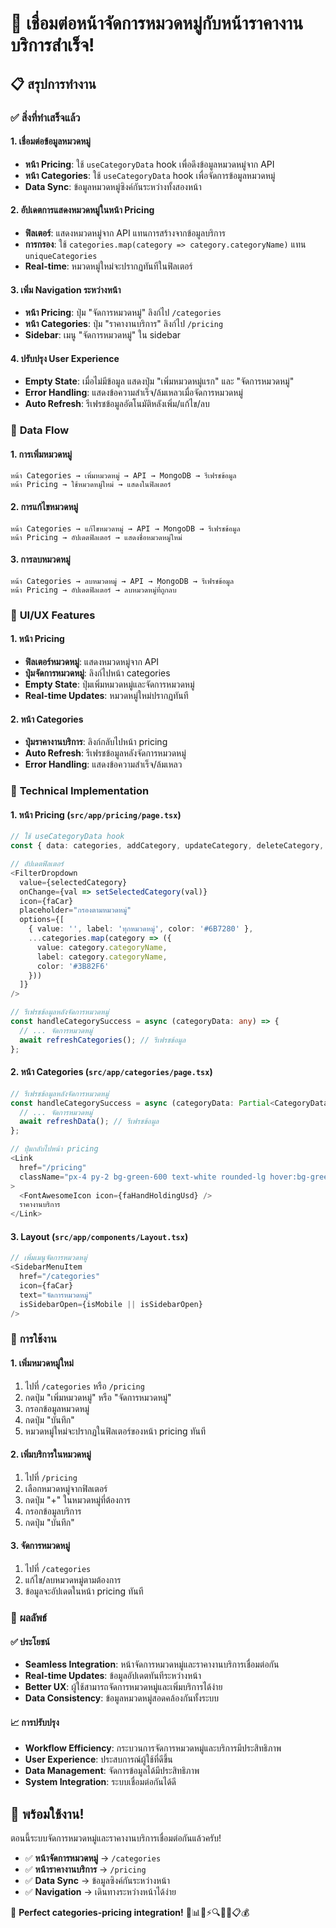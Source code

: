 # 🎯 เชื่อมต่อหน้าจัดการหมวดหมู่กับหน้าราคางานบริการสำเร็จ!

## 📋 สรุปการทำงาน

### ✅ **สิ่งที่ทำเสร็จแล้ว**

#### **1. เชื่อมต่อข้อมูลหมวดหมู่**
- **หน้า Pricing**: ใช้ `useCategoryData` hook เพื่อดึงข้อมูลหมวดหมู่จาก API
- **หน้า Categories**: ใช้ `useCategoryData` hook เพื่อจัดการข้อมูลหมวดหมู่
- **Data Sync**: ข้อมูลหมวดหมู่ซิงค์กันระหว่างทั้งสองหน้า

#### **2. อัปเดตการแสดงหมวดหมู่ในหน้า Pricing**
- **ฟิลเตอร์**: แสดงหมวดหมู่จาก API แทนการสร้างจากข้อมูลบริการ
- **การกรอง**: ใช้ `categories.map(category => category.categoryName)` แทน `uniqueCategories`
- **Real-time**: หมวดหมู่ใหม่จะปรากฏทันทีในฟิลเตอร์

#### **3. เพิ่ม Navigation ระหว่างหน้า**
- **หน้า Pricing**: ปุ่ม "จัดการหมวดหมู่" ลิงก์ไป `/categories`
- **หน้า Categories**: ปุ่ม "ราคางานบริการ" ลิงก์ไป `/pricing`
- **Sidebar**: เมนู "จัดการหมวดหมู่" ใน sidebar

#### **4. ปรับปรุง User Experience**
- **Empty State**: เมื่อไม่มีข้อมูล แสดงปุ่ม "เพิ่มหมวดหมู่แรก" และ "จัดการหมวดหมู่"
- **Error Handling**: แสดงข้อความสำเร็จ/ล้มเหลวเมื่อจัดการหมวดหมู่
- **Auto Refresh**: รีเฟรชข้อมูลอัตโนมัติหลังเพิ่ม/แก้ไข/ลบ

### 🔄 **Data Flow**

#### **1. การเพิ่มหมวดหมู่**
```
หน้า Categories → เพิ่มหมวดหมู่ → API → MongoDB → รีเฟรชข้อมูล
หน้า Pricing → ใช้หมวดหมู่ใหม่ → แสดงในฟิลเตอร์
```

#### **2. การแก้ไขหมวดหมู่**
```
หน้า Categories → แก้ไขหมวดหมู่ → API → MongoDB → รีเฟรชข้อมูล
หน้า Pricing → อัปเดตฟิลเตอร์ → แสดงชื่อหมวดหมู่ใหม่
```

#### **3. การลบหมวดหมู่**
```
หน้า Categories → ลบหมวดหมู่ → API → MongoDB → รีเฟรชข้อมูล
หน้า Pricing → อัปเดตฟิลเตอร์ → ลบหมวดหมู่ที่ถูกลบ
```

### 🎨 **UI/UX Features**

#### **1. หน้า Pricing**
- **ฟิลเตอร์หมวดหมู่**: แสดงหมวดหมู่จาก API
- **ปุ่มจัดการหมวดหมู่**: ลิงก์ไปหน้า categories
- **Empty State**: ปุ่มเพิ่มหมวดหมู่และจัดการหมวดหมู่
- **Real-time Updates**: หมวดหมู่ใหม่ปรากฏทันที

#### **2. หน้า Categories**
- **ปุ่มราคางานบริการ**: ลิงก์กลับไปหน้า pricing
- **Auto Refresh**: รีเฟรชข้อมูลหลังจัดการหมวดหมู่
- **Error Handling**: แสดงข้อความสำเร็จ/ล้มเหลว

### 🔧 **Technical Implementation**

#### **1. หน้า Pricing (`src/app/pricing/page.tsx`)**
```typescript
// ใช้ useCategoryData hook
const { data: categories, addCategory, updateCategory, deleteCategory, refreshData: refreshCategories } = useCategoryData();

// อัปเดตฟิลเตอร์
<FilterDropdown
  value={selectedCategory}
  onChange={val => setSelectedCategory(val)}
  icon={faCar}
  placeholder="กรองตามหมวดหมู่"
  options={[
    { value: '', label: 'ทุกหมวดหมู่', color: '#6B7280' },
    ...categories.map(category => ({
      value: category.categoryName,
      label: category.categoryName,
      color: '#3B82F6'
    }))
  ]}
/>

// รีเฟรชข้อมูลหลังจัดการหมวดหมู่
const handleCategorySuccess = async (categoryData: any) => {
  // ... จัดการหมวดหมู่
  await refreshCategories(); // รีเฟรชข้อมูล
};
```

#### **2. หน้า Categories (`src/app/categories/page.tsx`)**
```typescript
// รีเฟรชข้อมูลหลังจัดการหมวดหมู่
const handleCategorySuccess = async (categoryData: Partial<CategoryData>) => {
  // ... จัดการหมวดหมู่
  await refreshData(); // รีเฟรชข้อมูล
};

// ปุ่มกลับไปหน้า pricing
<Link
  href="/pricing"
  className="px-4 py-2 bg-green-600 text-white rounded-lg hover:bg-green-700 transition-colors flex items-center gap-2"
>
  <FontAwesomeIcon icon={faHandHoldingUsd} />
  ราคางานบริการ
</Link>
```

#### **3. Layout (`src/app/components/Layout.tsx`)**
```typescript
// เพิ่มเมนูจัดการหมวดหมู่
<SidebarMenuItem
  href="/categories"
  icon={faCar}
  text="จัดการหมวดหมู่"
  isSidebarOpen={isMobile || isSidebarOpen}
/>
```

### 🚀 **การใช้งาน**

#### **1. เพิ่มหมวดหมู่ใหม่**
1. ไปที่ `/categories` หรือ `/pricing`
2. กดปุ่ม "เพิ่มหมวดหมู่" หรือ "จัดการหมวดหมู่"
3. กรอกข้อมูลหมวดหมู่
4. กดปุ่ม "บันทึก"
5. หมวดหมู่ใหม่จะปรากฏในฟิลเตอร์ของหน้า pricing ทันที

#### **2. เพิ่มบริการในหมวดหมู่**
1. ไปที่ `/pricing`
2. เลือกหมวดหมู่จากฟิลเตอร์
3. กดปุ่ม "+" ในหมวดหมู่ที่ต้องการ
4. กรอกข้อมูลบริการ
5. กดปุ่ม "บันทึก"

#### **3. จัดการหมวดหมู่**
1. ไปที่ `/categories`
2. แก้ไข/ลบหมวดหมู่ตามต้องการ
3. ข้อมูลจะอัปเดตในหน้า pricing ทันที

### 🎯 **ผลลัพธ์**

#### **✅ ประโยชน์**
- **Seamless Integration**: หน้าจัดการหมวดหมู่และราคางานบริการเชื่อมต่อกัน
- **Real-time Updates**: ข้อมูลอัปเดตทันทีระหว่างหน้า
- **Better UX**: ผู้ใช้สามารถจัดการหมวดหมู่และเพิ่มบริการได้ง่าย
- **Data Consistency**: ข้อมูลหมวดหมู่สอดคล้องกันทั้งระบบ

#### **📈 การปรับปรุง**
- **Workflow Efficiency**: กระบวนการจัดการหมวดหมู่และบริการมีประสิทธิภาพ
- **User Experience**: ประสบการณ์ผู้ใช้ที่ดีขึ้น
- **Data Management**: จัดการข้อมูลได้มีประสิทธิภาพ
- **System Integration**: ระบบเชื่อมต่อกันได้ดี

## 🚀 **พร้อมใช้งาน!**

ตอนนี้ระบบจัดการหมวดหมู่และราคางานบริการเชื่อมต่อกันแล้วครับ!

- ✅ **หน้าจัดการหมวดหมู่** → `/categories`
- ✅ **หน้าราคางานบริการ** → `/pricing`
- ✅ **Data Sync** → ข้อมูลซิงค์กันระหว่างหน้า
- ✅ **Navigation** → เดินทางระหว่างหน้าได้ง่าย

🎉 **Perfect categories-pricing integration!** 🎉📊📱⚡🔍👥🚗📋💰
